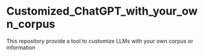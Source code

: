 # Customized_ChatGPT_with_your_own_corpus
This repository provide a tool to customize LLMs with your own corpus or information
